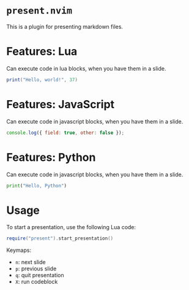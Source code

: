 # `present.nvim`

This is a plugin for presenting markdown files.

# Features: Lua

Can execute code in lua blocks, when you have them in a slide.

```lua
print("Hello, world!", 37)
```

# Features: JavaScript

Can execute code in javascript blocks, when you have them in a slide.

```javascript
console.log({ field: true, other: false });
```

# Features: Python

Can execute code in javascript blocks, when you have them in a slide.

```python
print("Hello, Python")
```

# Usage

To start a presentation, use the following Lua code:

```lua
require("present").start_presentation()
```

Keymaps:
- `n`: next slide
- `p`: previous slide
- `q`: quit presentation
- `X`: run codeblock

